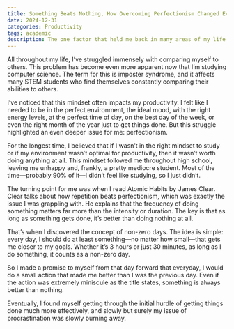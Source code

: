 ```yaml
---
title: Something Beats Nothing, How Overcoming Perfectionism Changed Everything
date: 2024-12-31
categories: Productivity
tags: academic
description: The one factor that held me back in many areas of my life
---
```

All throughout my life, I’ve struggled immensely with comparing myself to others. This problem has become even more apparent now that I’m studying computer science. The term for this is imposter syndrome, and it affects many STEM students who find themselves constantly comparing their abilities to others.

I’ve noticed that this mindset often impacts my productivity. I felt like I needed to be in the perfect environment, the ideal mood, with the right energy levels, at the perfect time of day, on the best day of the week, or even the right month of the year just to get things done. But this struggle highlighted an even deeper issue for me: perfectionism.

For the longest time, I believed that if I wasn’t in the right mindset to study or if my environment wasn’t optimal for productivity, then it wasn’t worth doing anything at all. This mindset followed me throughout high school, leaving me unhappy and, frankly, a pretty mediocre student. Most of the time—probably 90% of it—I didn’t feel like studying, so I just didn’t.

The turning point for me was when I read Atomic Habits by James Clear. Clear talks about how repetition beats perfectionism, which was exactly the issue I was grappling with. He explains that the frequency of doing something matters far more than the intensity or duration. The key is that as long as something gets done, it’s better than doing nothing at all.

That’s when I discovered the concept of non-zero days. The idea is simple: every day, I should do at least something—no matter how small—that gets me closer to my goals. Whether it’s 3 hours or just 30 minutes, as long as I do something, it counts as a non-zero day.

So I made a promise to myself from that day forward that everyday, I would do a small action that made me better than I was the previous day. Even if the action was extremely miniscule as the title states, something is always better than nothing. 

Eventually, I found myself getting through the initial hurdle of getting things done much more effectively, and slowly but surely my issue of procrastination was slowly burning away. 

